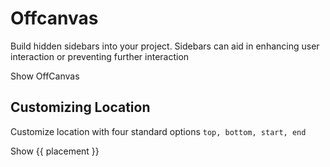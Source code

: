 # Offcanvas

<div class="lead mb-5">

Build hidden sidebars into your project. Sidebars can aid in enhancing user interaction or preventing further interaction

</div>

<HighlightCard>
  <b-button @click="click">Show OffCanvas</b-button>
  <b-offcanvas v-model="show" />
  <template #html>

```vue-html
<template>
  <b-button @click="click">Show OffCanvas</b-button>
  <b-offcanvas v-model="show"></b-offcanvas>
</template>

<script lang = 'ts'setup>
import {ref} from 'vue'

const show = ref(false)

const click = () => {
  show.value = !show.value
}
</script>
```

  </template>
</HighlightCard>

## Customizing Location

Customize location with four standard options `top, bottom, start, end`

<HighlightCard>
  <b-button
    v-for="placement in ['start', 'end', 'bottom', 'top']"
    :key="placement"
    @click="clickTwo(placement)"
    class="me-2"
  >
    Show {{ placement }}
  </b-button>
  <b-offcanvas v-model="show2" :placement="placement" />
  <template #html>

```vue-html
<template>
  <b-button @click="click" class="m-2">Show start</b-button>
  <b-button @click="click" class="m-2">Show end</b-button>
  <b-button @click="click" class="m-2">Show bottom</b-button>
  <b-button @click="click" class="m-2">Show top</b-button>

  <b-offcanvas v-model="show" :placement="placement" />
</template>

<script setup lang="ts">
import {ref, computed} from 'vue'

const show = ref(false)
const placement = ref('start')

const click = (place ="start") => {
  placement.value = place
  show.value = !show.value
}
</script>
```

  </template>
</HighlightCard>

<ComponentReference :data="data"></ComponentReference>

<script setup lang="ts">
import {data} from '../../data/components/offcanvas.data'
import ComponentReference from '../../components/ComponentReference.vue'
import HighlightCard from '../../components/HighlightCard.vue'
import {BCard, BCardBody, BOffcanvas, BButton} from 'bootstrap-vue-next'
import {ref, computed} from 'vue'

const show = ref(false)
const show2 = ref(false)
const placement = ref('start')

const click = () => {
  show.value = !show.value
}

const clickTwo = (place ="start") => {
  console.log('c')
  placement.value = place
  show2.value = !show2.value
}
</script>
